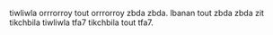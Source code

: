 tiwliwla orrrorroy tout orrrorroy zbda zbda. lbanan tout zbda zbda zit tikchbila tiwliwla tfa7 tikchbila tout tfa7.
